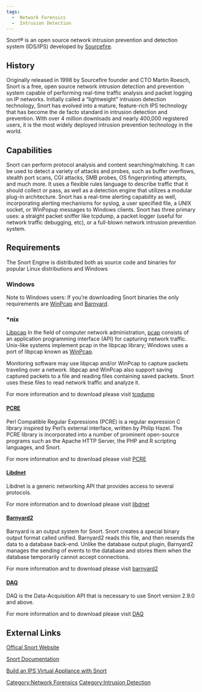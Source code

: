 ```yaml
---
tags:
  -  Network Forensics
  -  Intrusion Detection
---
```

Snort® is an open source network intrusion prevention and detection
system (IDS/IPS) developed by [Sourcefire](http://www.sourcefire.com/).

## History

Originally released in 1998 by Sourcefire founder and CTO Martin Roesch,
Snort is a free, open source network intrusion detection and prevention
system capable of performing real-time traffic analysis and packet
logging on IP networks. Initially called a “lightweight” intrusion
detection technology, Snort has evolved into a mature, feature-rich IPS
technology that has become the de facto standard in intrusion detection
and prevention. With over 4 million downloads and nearly 400,000
registered users, it is the most widely deployed intrusion prevention
technology in the world.

## Capabilities

Snort can perform protocol analysis and content searching/matching. It
can be used to detect a variety of attacks and probes, such as buffer
overflows, stealth port scans, CGI attacks, SMB probes, OS
fingerprinting attempts, and much more. It uses a flexible rules
language to describe traffic that it should collect or pass, as well as
a detection engine that utilizes a modular plug-in architecture. Snort
has a real-time alerting capability as well, incorporating alerting
mechanisms for syslog, a user specified file, a UNIX socket, or WinPopup
messages to Windows clients. Snort has three primary uses: a straight
packet sniffer like tcpdump, a packet logger (useful for network traffic
debugging, etc), or a full-blown network intrusion prevention system.

## Requirements

The Snort Engine is distributed both as source code and binaries for
popular Linux distributions and Windows

### Windows

Note to Windows users: If you’re downloading Snort binaries the only
requirements are [WinPcap](winpcap.md) and
[Barnyard](barnyard.md).

### \*nix

[Libpcap](libpcap.md) In the field of computer network
administration, [pcap](pcap.md) consists of an
application programming interface (API) for capturing network traffic.
Unix-like systems implement pcap in the libpcap library; Windows uses a
port of libpcap known as [WinPcap](winpcap.md).

Monitoring software may use libpcap and/or WinPcap to capture packets
traveling over a network. libpcap and WinPcap also support saving
captured packets to a file and reading files containing saved packets.
Snort uses these files to read network traffic and analyze it.

For more information and to download please visit
[tcpdump](http://www.tcpdump.org/)

#### [PCRE](pcre.md)

Perl Compatible Regular Expressions (PCRE) is a regular expression C
library inspired by Perl’s external interface, written by Philip Hazel.
The PCRE library is incorporated into a number of prominent open-source
programs such as the Apache HTTP Server, the PHP and R scripting
languages, and Snort.

For more information and to download please visit
[PCRE](http://www/pcre.org/)

#### [Libdnet](libdnet.md)

Libdnet is a generic networking API that provides access to several
protocols.

For more information and to download please visit
[libdnet](http://www.libdnet.sourceforge.net/)

#### [Barnyard2](barnyard2.md)

Barnyard is an output system for Snort. Snort creates a special binary
output format called unified. Barnyard2 reads this file, and then
resends the data to a database back-end. Unlike the database output
plugin, Barnyard2 manages the sending of events to the database and
stores them when the database temporarily cannot accept connections.

For more information and to download please visit
[barnyard2](http://www.securixlive.com/barnyard2/download.php/)

#### [DAQ](daq.md)

DAQ is the Data-Acquisition API that is necessary to use Snort version
2.9.0 and above.

For more information and to download please visit
[DAQ](http://www.snort.org/snort-downloads)

## External Links

[Offical Snort Website](https://snort.org/)

[Snort Documentation](https://snort.org/documents)

[Build an IPS Virtual Appliance with
Snort](https://s3.amazonaws.com/snort-org-site/production/document_files/files/000/000/069/original/Snort-IPS-Tutorial.pdf)

[Category:Network Forensics](category:network_forensics.md)
[Category:Intrusion Detection](category:intrusion_detection.md)
